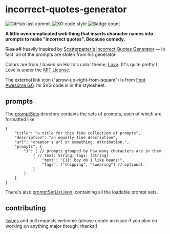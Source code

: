 # incorrect-quotes-generator

![GitHub last commit](https://img.shields.io/github/last-commit/AndyThePie/incorrect-quotes-generator?style=flat-square)
![XO code style](https://flat.badgen.net/badge/code%20style/XO%28-ish%29/cyan)
![Badge count](https://img.shields.io/badge/badges-half%20life%203%20confirmed-informational?style=flat-square)

**A little overcomplicated web thing that inserts character names into prompts to make "incorrect quotes". Because comedy.**

 ~~Rips off~~ heavily inspired by [Scatterpatter's Incorrect Quotes Generator](https://incorrect-quotes-generator.neocities.org/) — in fact, all of the prompts are stolen from his generator.

Colors are from / based on Holllo's color theme, [Love](https://love.holllo.cc/). (It's quite pretty!) Love is under the [MIT License](https://git.holllo.cc/Holllo/love/src/branch/main/LICENSE).

The external link icon ("arrow-up-right-from-square") is from [Font Awesome 6.0](https://fontawesome.com/v6.0/icons/arrow-up-right-from-square?s=solid). Its SVG code is in the stylesheet.

## prompts
The [promptSets](./promptSets) directory contains the sets of prompts, each of which are formatted like:
```jsonc
{
	"title": "a title for this fine collection of prompts",
	"description": "an equally fine description",
	"url": "creator's url or something. attribution.",
	"prompts": {
		"1": [ // prompts grouped by how many characters are in them
			{ // text: String; tags: [String]
				"text": "{1}: boy do i like beans!",
				"tags": ["shipping", "swearing"] // optional.
			}
		]
	}
}
```

There's also [promptSetList.json](./promptSetList.json), containing all the loadable prompt sets.

## contributing
[Issues](https://github.com/12beesinatrenchcoat/incorrect-quotes-generator/issues/new) and pull requests welcome (please create an issue if you plan on working on anything major though, thanks!)

